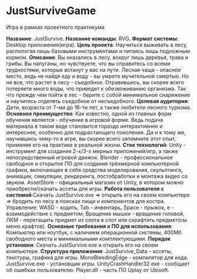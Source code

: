 # JustSurviveGame
Игра в рамках проектного практикума

**Название**: JustSurvive.
**Название команды**: RVG.
**Формат системы**: Desktop приложение(игра).
**Цель проекта**: Научиться выживать в лесу, распологая лишь базовыми инструментами и питаясь лишь подножным кормом.
**Описание**: Вы оказались в лесу, вокруг лишь деревья, трава и грибы. Вы напуганы, но чувствуете, что вы справитесь со всеми трудностями, которые встанут у вас на пути. Лесная чаща - опасное место, ведь не найдя еду и воду - вы умрете мучительной смертью. Но не все, что растет в лесу - съедобное. Отравившись, вы скорее всего потеряете много воды, что приведет к обезвоживанию организма. Так что прежде чем пойти в лес - берите с собой минимальное снаряжение и научитесь отделять съедобное от несъедобного.
**Целевая аудитория**: Дети, возраста от 7-ми до 16-ти лет, а также любители лесного туризма.
**Основное преимущество**: Как известно, одной из главных форм обучения является - обучение в игровой форме. Ведь подача материала в таком виде становится гораздо интерактивнее и интереснее, особенно для подрастающего поколения. Да и к тому же, научившись чему-то в игре, вы скорее всего запомните этот опыт, применяя его на практике в реальной жизни.
**Стек технологий**: Unity - инструмент для создания 2-х/3-x мерных приложений/игр, а также непосредственный игровой движок. Blender - профессиональное cвободное и открытое ПО для создания трёхмерной компьютерной графики, включающее в себя средства моделирования, скульптинга, анимации, симуляции, рендеринга, постобработки и монтажа видео со звуком. AssetStore - официальный магазин от Unity, в котором можно приобрести/скачать ассеты для игры.
**Работа пользователя с системой**:Скачать JustSurvive.exe => открыть его на своем компьютере => бродить по лесу в поисках пищи и компонентов для костра. Управление: WASD - ходить, Tab - инвентарь, Space - прыжок, e - взаимодействие с предметом; Вращение мышки - вращение головой, ЛКМ - перетащить предмет из слота в слот или скрафтить предмет(см. меню крафтов).
**Основные требования к ПО для использования**: Компьютер или ноутбук, с наличием операционной системы, 400Мб свободного места и минимальными комплектующими.
**Порядок установки**: Скачать JustSurvive.exe и открыть его на своем компьютере.
**Структура приложения**: JustSurvive_Data - ассеты, текстуры, графика для игры. MonoBleedingEdge - компилятор для кода. JustSurvive.exe - установщик игры. UnityCrashHandler32.exe - сообщает об ошибках пользователю. Player.dll - часть ПО Uplay от Ubisoft.
